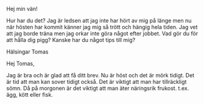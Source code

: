 Hej min vän!

Hur har du det? Jag är ledsen att jag inte har hört av mig på länge men nu när hösten har kommit känner jag mig så trött och hängig hela tiden. Jag vet att jag borde träna men jag orkar inte göra något efter jobbet. Vad gör du för att hålla dig pigg? Kanske har du något tips till mig?

Hälsingar
Tomas

Hej Tomas,

Jag är bra och är glad att få ditt brev. Nu är höst och det är mörk tidigt. Det är tid att man kan sover tidigt också. Det är viktigt att man har tillräckligt sömn. Då på morgonen är det viktigt att man äter näringsrik frukost. t.ex. ägg, kött eller fisk. 
<!--stackedit_data:
eyJoaXN0b3J5IjpbMjQ5MDk4NzYyLC0zNzcwNzE5ODksMTk5Mz
QzODk1NF19
-->